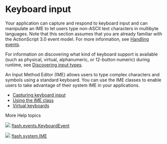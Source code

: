 # Keyboard input

<div>

Your application can capture and respond to keyboard input and can manipulate an
IME to let users type non-ASCII text characters in multibyte languages. Note
that this section assumes that you are already familiar with the ActionScript
3.0 event model. For more information, see
[Handling events](WS5b3ccc516d4fbf351e63e3d118a9b90204-7fca.html).

For information on discovering what kind of keyboard support is available (such
as physical, virtual, alphanumeric, or 12-button numeric) during runtime, see
[Discovering input types](WSd45e9f3b9f8ebaf327952b631262a041087-8000.html).

An Input Method Editor (IME) allows users to type complex characters and symbols
using a standard keyboard. You can use the IME classes to enable users to take
advantage of their system IME in your applications.

- [Capturing keyboard input](WS5b3ccc516d4fbf351e63e3d118a9b90204-7d01.html)
- [Using the IME class](WS5b3ccc516d4fbf351e63e3d118a9b90204-7cd5.html)
- [Virtual keyboards](WSfffb011ac560372f2e63562a12dedf852e9-8000.html)

</div>

<div>

<div>

More Help topics

</div>

<div>

</div>

![](images/flashplatformLinkIndicator.png)
[flash.events.KeyboardEvent](http://help.adobe.com/en_US/FlashPlatform/reference/actionscript/3/flash/events/KeyboardEvent.html "http://help.adobe.com/en_US/FlashPlatform/reference/actionscript/3/flash/events/KeyboardEvent.html")

![](images/flashplatformLinkIndicator.png)
[flash.system.IME](http://help.adobe.com/en_US/FlashPlatform/reference/actionscript/3/flash/system/IME.html "http://help.adobe.com/en_US/FlashPlatform/reference/actionscript/3/flash/system/IME.html")

<div>

</div>

</div>
